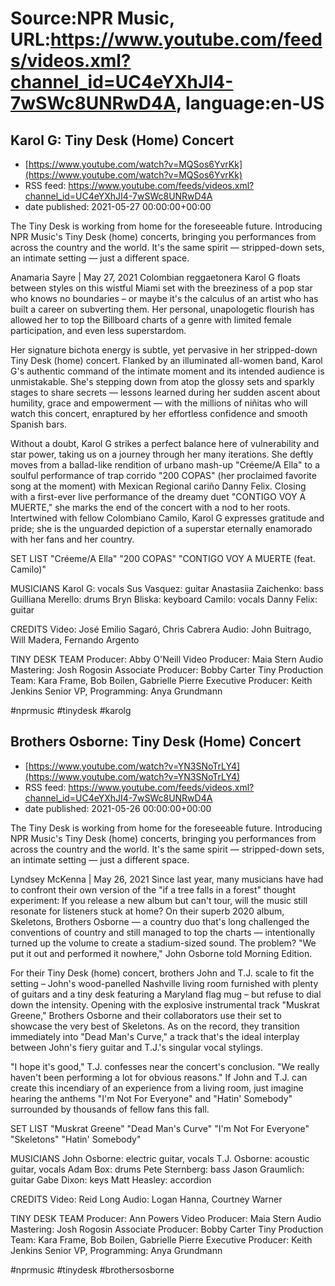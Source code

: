 # Source:NPR Music, URL:https://www.youtube.com/feeds/videos.xml?channel_id=UC4eYXhJI4-7wSWc8UNRwD4A, language:en-US

## Karol G: Tiny Desk (Home) Concert
 - [https://www.youtube.com/watch?v=MQSos6YvrKk](https://www.youtube.com/watch?v=MQSos6YvrKk)
 - RSS feed: https://www.youtube.com/feeds/videos.xml?channel_id=UC4eYXhJI4-7wSWc8UNRwD4A
 - date published: 2021-05-27 00:00:00+00:00

The Tiny Desk is working from home for the foreseeable future. Introducing NPR Music's Tiny Desk (home) concerts, bringing you performances from across the country and the world. It's the same spirit — stripped-down sets, an intimate setting — just a different space.

Anamaria Sayre | May 27, 2021
Colombian reggaetonera Karol G floats between styles on this wistful Miami set with the breeziness of a pop star who knows no boundaries – or maybe it's the calculus of an artist who has built a career on subverting them. Her personal, unapologetic flourish has allowed her to top the Billboard charts of a genre with limited female participation, and even less superstardom.

Her signature bichota energy is subtle, yet pervasive in her stripped-down Tiny Desk (home) concert. Flanked by an illuminated all-women band, Karol G's authentic command of the intimate moment and its intended audience is unmistakable. She's stepping down from atop the glossy sets and sparkly stages to share secrets — lessons learned during her sudden ascent about humility, grace and empowerment — with the millions of niñitas who will watch this concert, enraptured by her effortless confidence and smooth Spanish bars.

Without a doubt, Karol G strikes a perfect balance here of vulnerability and star power, taking us on a journey through her many iterations. She deftly moves from a ballad-like rendition of urbano mash-up "Créeme/A Ella" to a soulful performance of trap corrido "200 COPAS" (her proclaimed favorite song at the moment) with Mexican Regional cariño Danny Felix. Closing with a first-ever live performance of the dreamy duet "CONTIGO VOY A MUERTE," she marks the end of the concert with a nod to her roots. Intertwined with fellow Colombiano Camilo, Karol G expresses gratitude and pride; she is the unguarded depiction of a superstar eternally enamorado with her fans and her country.

SET LIST
"Créeme/A Ella"
"200 COPAS"
"CONTIGO VOY A MUERTE (feat. Camilo)"

MUSICIANS
Karol G: vocals
Sus Vasquez: guitar
Anastasiia Zaichenko: bass
Guilliana Merello: drums
Bryn Bliska: keyboard
Camilo: vocals
Danny Felix: guitar

CREDITS
Video: José Emilio Sagaró, Chris Cabrera
Audio: John Buitrago, Will Madera, Fernando Argento

TINY DESK TEAM
Producer: Abby O'Neill
Video Producer: Maia Stern
Audio Mastering: Josh Rogosin
Associate Producer: Bobby Carter
Tiny Production Team: Kara Frame, Bob Boilen, Gabrielle Pierre
Executive Producer: Keith Jenkins
Senior VP, Programming: Anya Grundmann

#nprmusic #tinydesk #karolg

## Brothers Osborne: Tiny Desk (Home) Concert
 - [https://www.youtube.com/watch?v=YN3SNoTrLY4](https://www.youtube.com/watch?v=YN3SNoTrLY4)
 - RSS feed: https://www.youtube.com/feeds/videos.xml?channel_id=UC4eYXhJI4-7wSWc8UNRwD4A
 - date published: 2021-05-26 00:00:00+00:00

The Tiny Desk is working from home for the foreseeable future. Introducing NPR Music's Tiny Desk (home) concerts, bringing you performances from across the country and the world. It's the same spirit — stripped-down sets, an intimate setting — just a different space.

Lyndsey McKenna | May 26, 2021
Since last year, many musicians have had to confront their own version of the "if a tree falls in a forest" thought experiment: If you release a new album but can't tour, will the music still resonate for listeners stuck at home? On their superb 2020 album, Skeletons, Brothers Osborne — a country duo that's long challenged the conventions of country and still managed to top the charts — intentionally turned up the volume to create a stadium-sized sound. The problem? "We put it out and performed it nowhere," John Osborne told Morning Edition.

For their Tiny Desk (home) concert, brothers John and T.J. scale to fit the setting – John's wood-panelled Nashville living room furnished with plenty of guitars and a tiny desk featuring a Maryland flag mug – but refuse to dial down the intensity. Opening with the explosive instrumental track "Muskrat Greene," Brothers Osborne and their collaborators use their set to showcase the very best of Skeletons. As on the record, they transition immediately into "Dead Man's Curve," a track that's the ideal interplay between John's fiery guitar and T.J.'s singular vocal stylings.

"I hope it's good," T.J. confesses near the concert's conclusion. "We really haven't been performing a lot for obvious reasons." If John and T.J. can create this incendiary of an experience from a living room, just imagine hearing the anthems "I'm Not For Everyone" and "Hatin' Somebody" surrounded by thousands of fellow fans this fall.

SET LIST
"Muskrat Greene"
"Dead Man's Curve"
"I'm Not For Everyone"
"Skeletons"
"Hatin' Somebody"

MUSICIANS
John Osborne: electric guitar, vocals
T.J. Osborne: acoustic guitar, vocals
Adam Box: drums
Pete Sternberg: bass
Jason Graumlich: guitar
Gabe Dixon: keys
Matt Heasley: accordion

CREDITS
Video: Reid Long
Audio: Logan Hanna, Courtney Warner

TINY DESK TEAM
Producer: Ann Powers
Video Producer: Maia Stern
Audio Mastering: Josh Rogosin
Associate Producer: Bobby Carter
Tiny Production Team: Kara Frame, Bob Boilen, Gabrielle Pierre
Executive Producer: Keith Jenkins
Senior VP, Programming: Anya Grundmann

#nprmusic #tinydesk #brothersosborne

